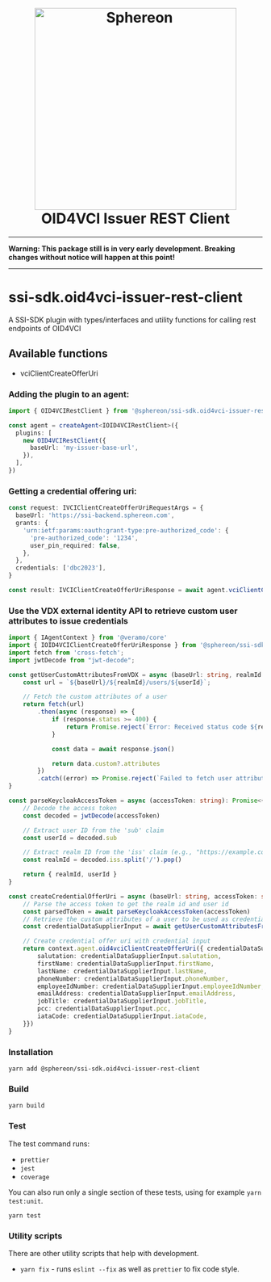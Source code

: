 <!--suppress HtmlDeprecatedAttribute -->
<h1 align="center">
  <br>
  <a href="https://www.sphereon.com"><img src="https://sphereon.com/content/themes/sphereon/assets/img/logo.svg" alt="Sphereon" width="400"></a>
  <br>OID4VCI Issuer REST Client
  <br>
</h1>

---

**Warning: This package still is in very early development. Breaking changes without notice will happen at this point!**

---

# ssi-sdk.oid4vci-issuer-rest-client

A SSI-SDK plugin with types/interfaces and utility functions for calling rest endpoints of OID4VCI

## Available functions

- vciClientCreateOfferUri

### Adding the plugin to an agent:

```typescript
import { OID4VCIRestClient } from '@sphereon/ssi-sdk.oid4vci-issuer-rest-client'

const agent = createAgent<IOID4VCIRestClient>({
  plugins: [
    new OID4VCIRestClient({
      baseUrl: 'my-issuer-base-url',
    }),
  ],
})
```

### Getting a credential offering uri:

```typescript
const request: IVCIClientCreateOfferUriRequestArgs = {
  baseUrl: 'https://ssi-backend.sphereon.com',
  grants: {
    'urn:ietf:params:oauth:grant-type:pre-authorized_code': {
      'pre-authorized_code': '1234',
      user_pin_required: false,
    },
  },
  credentials: ['dbc2023'],
}

const result: IVCIClientCreateOfferUriResponse = await agent.vciClientCreateOfferUri(request)
```

### Use the VDX external identity API to retrieve custom user attributes to issue credentials

```typescript
import { IAgentContext } from '@veramo/core'
import { IOID4VCIClientCreateOfferUriResponse } from '@sphereon/ssi-sdk.oid4vci-issuer-rest-client'
import fetch from 'cross-fetch';
import jwtDecode from "jwt-decode";

const getUserCustomAttributesFromVDX = async (baseUrl: string, realmId: string, userId: string): Promise<Record<string, any> | undefined> => {
    const url = `${baseUrl}/${realmId}/users/${userId}`;

    // Fetch the custom attributes of a user
    return fetch(url)
        .then(async (response) => {
            if (response.status >= 400) {
                return Promise.reject(`Error: Received status code ${response.status}`)
            }

            const data = await response.json()

            return data.custom?.attributes
        })
        .catch((error) => Promise.reject(`Failed to fetch user attributes. Error: ${error.message}`))
}

const parseKeycloakAccessToken = async (accessToken: string): Promise<{ realmId: string, userId: string }> => {
    // Decode the access token
    const decoded = jwtDecode(accessToken)

    // Extract user ID from the 'sub' claim
    const userId = decoded.sub

    // Extract realm ID from the 'iss' claim (e.g., "https://example.com/auth/realms/my-realm")
    const realmId = decoded.iss.split('/').pop()

    return { realmId, userId }
}

const createCredentialOfferUri = async (baseUrl: string, accessToken: string, context: IAgentContext): Promise<IOID4VCIClientCreateOfferUriResponse> => {
    // Parse the access token to get the realm id and user id
    const parsedToken = await parseKeycloakAccessToken(accessToken)
    // Retrieve the custom attributes of a user to be used as credential input
    const credentialDataSupplierInput = await getUserCustomAttributesFromVDX(baseUrl, parsedToken.realmId, parsedToken.userId)

    // Create credential offer uri with credential input
    return context.agent.oid4vciClientCreateOfferUri({ credentialDataSupplierInput: {
        salutation: credentialDataSupplierInput.salutation,
        firstName: credentialDataSupplierInput.firstName,
        lastName: credentialDataSupplierInput.lastName,
        phoneNumber: credentialDataSupplierInput.phoneNumber,
        employeeIdNumber: credentialDataSupplierInput.employeeIdNumber,
        emailAddress: credentialDataSupplierInput.emailAddress,
        jobTitle: credentialDataSupplierInput.jobTitle,
        pcc: credentialDataSupplierInput.pcc,
        iataCode: credentialDataSupplierInput.iataCode,
    }})
}
```

### Installation

```shell
yarn add @sphereon/ssi-sdk.oid4vci-issuer-rest-client
```

### Build

```shell
yarn build
```

### Test

The test command runs:

- `prettier`
- `jest`
- `coverage`

You can also run only a single section of these tests, using for example `yarn test:unit`.

```shell
yarn test
```

### Utility scripts

There are other utility scripts that help with development.

- `yarn fix` - runs `eslint --fix` as well as `prettier` to fix code style.
